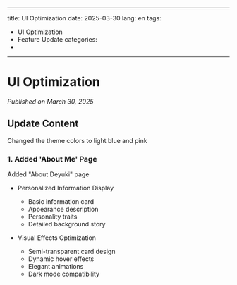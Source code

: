 
---
title: UI Optimization
date: 2025-03-30
lang: en
tags:
  - UI Optimization
  - Feature Update
categories:
  - 
---

# UI Optimization

*Published on March 30, 2025*

## Update Content

Changed the theme colors to light blue and pink

### 1. Added 'About Me' Page

Added "About Deyuki" page

- Personalized Information Display
  - Basic information card
  - Appearance description
  - Personality traits
  - Detailed background story

- Visual Effects Optimization
  - Semi-transparent card design
  - Dynamic hover effects
  - Elegant animations
  - Dark mode compatibility